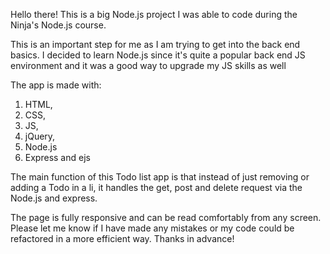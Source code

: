 Hello there! This is a big Node.js project I was able to code during the Ninja's Node.js course. 

This is an important step for me as I am trying to get into the back end basics.
I decided to learn Node.js since it's quite a popular back end JS environment and it was a good way to upgrade my JS skills as well

The app is made with:
1) HTML, 
2) CSS,
3) JS,
4) jQuery,
5) Node.js
6) Express and ejs

The main function of this Todo list app is that instead of just removing or adding a Todo in a li, it handles the get, post and delete request via the Node.js and express.

The page is fully responsive and can be read comfortably from any screen. 
Please let me know if I have made any mistakes or my code could be refactored in a more efficient way. Thanks in advance!
